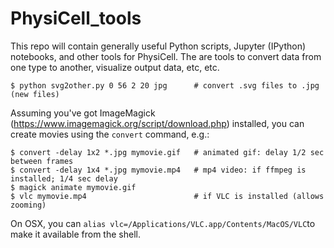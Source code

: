 # PhysiCell_tools

This repo will contain generally useful Python scripts, Jupyter (IPython) notebooks, and other tools for PhysiCell. The are tools to convert data from one type to another, visualize output data, etc, etc.

```
$ python svg2other.py 0 56 2 20 jpg      # convert .svg files to .jpg (new files)
```

Assuming you've got ImageMagick (https://www.imagemagick.org/script/download.php) installed, you can create movies using the `convert` command, e.g.:
```
$ convert -delay 1x2 *.jpg mymovie.gif   # animated gif: delay 1/2 sec between frames
$ convert -delay 1x4 *.jpg mymovie.mp4   # mp4 video: if ffmpeg is installed; 1/4 sec delay
$ magick animate mymovie.gif
$ vlc mymovie.mp4                        # if VLC is installed (allows zooming)
```

On OSX, you can `alias vlc=/Applications/VLC.app/Contents/MacOS/VLC`to make it available from the shell.
